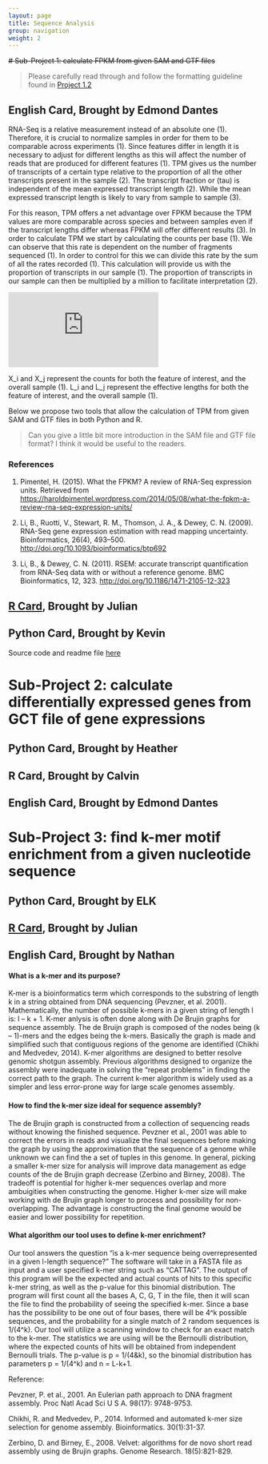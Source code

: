 ```yaml
---
layout: page
title: Sequence Analysis
group: navigation
weight: 2
---
```


~~# Sub-Project 1: calculate FPKM from given SAM and GTF files~~

> Please carefully read through and follow the formatting guideline found in [Project 1.2](http://cbb752spring2016.github.io/QCStep)


## English Card, Brought by Edmond Dantes

RNA-Seq is a relative measurement instead of an absolute one (1). Therefore, it is crucial to normalize samples in order for them to be comparable across experiments (1). Since features differ in length it is necessary to adjust for different lengths as this will affect the number of reads that are produced for different features (1). TPM gives us the number of transcripts of a certain type relative to the proportion of all the other transcripts present in the sample (2). The transcript fraction or (tau) is independent of the mean expressed transcript length (2). While the mean expressed transcript length is likely to vary from sample to sample (3). 

For this reason, TPM offers a net advantage over FPKM because the TPM values are more comparable across species and between samples even if the transcript lengths differ whereas FPKM will offer different results (3). In order to calculate TPM we start by calculating the counts per base (1). We can observe that this rate is dependent on the number of fragments sequenced (1). In order to control for this we can divide this rate by the sum of all the rates recorded (1). This calculation will provide us with the proportion of transcripts in our sample (1). The proportion of transcripts in our sample can then be multiplied by a million to facilitate interpretation (2). 

![alt text][tpm]

[tpm]: https://s0.wp.com/latex.php?latex=%5Ctext%7BTPM%7D_i+%3D+%5Cdfrac%7BX_i%7D%7B%5Cwidetilde%7Bl%7D_i%7D+%5Ccdot+%5Cleft%28+%5Cdfrac%7B1%7D%7B%5Csum_j+%5Cdfrac%7BX_j%7D%7B%5Cwidetilde%7Bl%7D_j%7D%7D+%5Cright%29+%5Ccdot+10%5E6&bg=ffffff&fg=000000&s=0 "Formula for TPM"

X_i and X_j represent the counts for both the feature of interest, and the overall sample (1).
L_i and L_j represent the effective lengths for both the feature of interest, and the overall sample (1).

Below we propose two tools that allow the calculation of TPM from given SAM and GTF files in both Python and R.


> Can you give a little bit more introduction in the SAM file and GTF file format? I think it would be useful to the readers.


### References

1) Pimentel, H. (2015). What the FPKM? A review of RNA-Seq expression units. Retrieved from https://haroldpimentel.wordpress.com/2014/05/08/what-the-fpkm-a-review-rna-seq-expression-units/

2) Li, B., Ruotti, V., Stewart, R. M., Thomson, J. A., & Dewey, C. N. (2009). RNA-Seq gene expression estimation with read mapping uncertainty. Bioinformatics, 26(4), 493–500. http://doi.org/10.1093/bioinformatics/btp692

3) Li, B., & Dewey, C. N. (2011). RSEM: accurate transcript quantification from RNA-Seq data with or without a reference genome. BMC Bioinformatics, 12, 323. http://doi.org/10.1186/1471-2105-12-323

## [R Card](https://github.com/jqz752/cbb752_2.2_R), Brought by Julian

## Python Card, Brought by Kevin
Source code and readme file [here](https://github.com/kevkid/cbb752_2.2_py)

# Sub-Project 2: calculate differentially expressed genes from GCT file of gene expressions

## Python Card, Brought by Heather


## R Card, Brought by Calvin


## English Card, Brought by Edmond Dantes



# Sub-Project 3: find k-mer motif enrichment from a given nucleotide sequence

## Python Card, Brought by ELK


## [R Card](https://github.com/jqz752/cbb752_2.6_R), Brought by Julian


## English Card, Brought by Nathan

#### What is a k-mer and its purpose?  

K-mer is a bioinformatics term which corresponds to the substring of length k in a string obtained from DNA sequencing (Pevzner, et al. 2001). Mathematically, the number of possible k-mers in a given string of length l is: l – k + 1. K-mer anlysis is often done along with De Brujin graphs for sequence assembly. The de Bruijn graph is composed of the nodes being (k – 1)-mers and the edges being the k-mers. Basically the graph is made and simplified such that contiguous regions of the genome are identified (Chikhi and Medvedev, 2014). K-mer algorithms are designed to better resolve genomic shotgun assembly. Previous algorithms designed to organize the assembly were inadequate in solving the “repeat problems” in finding the correct path to the graph. The current k-mer algorithm is widely used as a simpler and less error-prone way for large scale genomes assembly.  


#### How to find the k-mer size ideal for sequence assembly? 

The de Brujin graph is constructed from a collection of sequencing reads without knowing the finished sequence. Pevzner et al., 2001 was able to correct the errors in reads and visualize the final sequences before making the graph by using the approximation that the sequence of a genome while unknown we can find the a set of tuples in this genome. In general, picking a smaller k-mer size for analysis will improve data management as edge counts of the de Brujin graph decrease (Zerbino and Birney, 2008). The tradeoff is potential for higher k-mer sequences overlap and more ambuigities when constructing the genome. Higher k-mer size will make working with de Brujin graph longer to process and possibility for non-overlapping. The advantage is constructing the final genome would be easier and lower possibility for repetition. 


#### What algorithm our tool uses to define k-mer enrichment? 

Our tool answers the question “is a k-mer sequence being overrepresented in a given l-length sequence?” The software will take in a FASTA file as input and a user specified k-mer string such as “CATTAG”. The output of this program will be the expected and actual counts of hits to this specific k-mer string, as well as the p-value for this binomial distribution. The program will first count all the bases A, C, G, T in the file, then it will scan the file to find the probability of seeing the specified k-mer. Since a base has the possibility to be one out of four bases, there will be 4^k possible sequences, and the probability for a single match of 2 random sequences is 1/(4^k). Our tool will utilize a scanning window to check for an exact match to the k-mer. The statistics we are using will be the Bernoulli distribution, where the expected counts of hits will be obtained from independent Bernoulli trials. The p-value is p = 1/(4&k), so the binomial distribution has parameters p = 1/(4^k) and n = L-k+1. 

Reference:

Pevzner, P. et al., 2001. An Eulerian path approach to DNA fragment assembly. Proc Natl Acad Sci U S A. 98(17): 9748-9753. 

Chikhi, R. and Medvedev, P., 2014. Informed and automated k-mer size selection for genome assembly. Bioinformatics. 30(1):31-37.

Zerbino, D. and Birney, E., 2008. Velvet: algorithms for de novo short read assembly using de Brujin graphs. Genome Research. 18(5):821-829.
